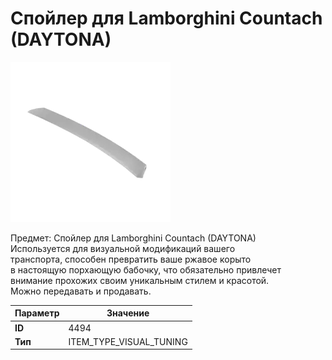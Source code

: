 # Спойлер для Lamborghini Countach (DAYTONA)

![Item Image](../img/4494.webp?raw=true)

Предмет: Спойлер для Lamborghini Countach (DAYTONA)<br>Используется для визуальной модификаций вашего<br>транспорта, способен превратить ваше ржавое корыто<br>в настоящую порхающую бабочку, что обязательно привлечет<br>внимание прохожих своим уникальным стилем и красотой.<br>Можно передавать и продавать.


| Параметр | Значение |
|----------|----------|
| **ID** | 4494 |
| **Тип** | ITEM_TYPE_VISUAL_TUNING |

